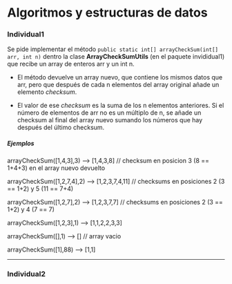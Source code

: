 # Algoritmos y estructuras de datos

### Individual1

Se pide implementar el método `public static int[] arrayCheckSum(int[] arr, int n)`
dentro la clase **ArrayCheckSumUtils** (en el paquete invididual1) que recibe un array de enteros arr y un int n.

- El método devuelve un array nuevo, que contiene los mismos datos que arr, pero que después de cada n elementos del array original añade un elemento *checksum*.

- El valor de ese *checksum* es la suma de los n elementos anteriores. Si el número de elementos de arr no es un múltiplo de n, se añade
un checksum al final del array nuevo sumando los números que hay después del último checksum.

##### Ejemplos
arrayCheckSum([1,4,3],3) --> [1,4,3,8] // checksum en posicion 3 (8 == 1+4+3) en el array nuevo devuelto

arrayCheckSum([1,2,7,4],2) --> [1,2,3,7,4,11] // checksums en posiciones 2 (3 == 1+2) y 5 (11 == 7+4)

arrayCheckSum([1,2,7],2) --> [1,2,3,7,7] // checksums en posiciones 2 (3 == 1+2) y 4 (7 == 7)

arrayCheckSum([1,2,3],1) --> [1,1,2,2,3,3]

arrayCheckSum([],1) --> [] // array vacio

arrayCheckSum([1],88) --> [1,1]

<p></p>

***

### Individual2
